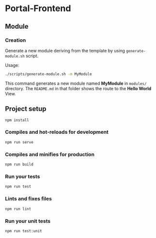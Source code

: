 # Portal-Frontend

## Module

### Creation

Generate a new module deriving from the template by using `generate-module.sh` script.

Usage: 

```bash
./scripts/generate-module.sh -m MyModule
```
This command generates a new module named __MyModule__ in `modules/` directory. The `README.md` in that folder shows the route to the __Hello World__ View. 

## Project setup
```
npm install
```

### Compiles and hot-reloads for development
```
npm run serve
```

### Compiles and minifies for production
```
npm run build
```

### Run your tests
```
npm run test
```

### Lints and fixes files
```
npm run lint
```

### Run your unit tests
```
npm run test:unit
```
